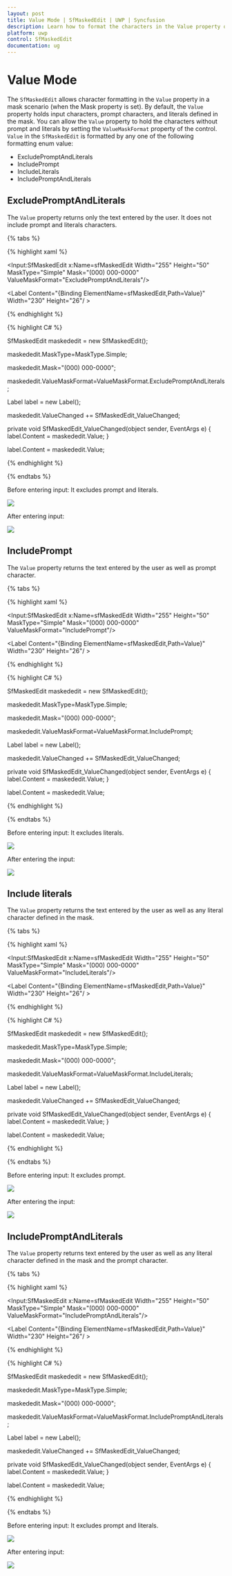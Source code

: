 ```yaml
---
layout: post
title: Value Mode | SfMaskedEdit | UWP | Syncfusion
description: Learn how to format the characters in the Value property of SfMaskedEdit control
platform: uwp
control: SfMaskedEdit
documentation: ug 
---
```

# Value Mode

The `SfMaskedEdit` allows character formatting in the `Value` property in a mask scenario (when the Mask property is set). By default, the `Value` property holds input characters, prompt characters, and literals defined in the mask. You can allow the `Value` property to hold the characters without prompt and literals by setting the `ValueMaskFormat` property of the control. `Value` in the `SfMaskedEdit` is formatted by any one of the following formatting enum value:

* ExcludePromptAndLiterals
* IncludePrompt
* IncludeLiterals
* IncludePromptAndLiterals

## ExcludePromptAndLiterals
    
The `Value` property returns only the text entered by the user. It does not include prompt and literals characters.

{% tabs %}

{% highlight xaml %}

<Input:SfMaskedEdit x:Name=sfMaskedEdit Width="255" Height="50" MaskType="Simple" Mask="(000) 000-0000" ValueMaskFormat="ExcludePromptAndLiterals"/>

<Label Content="{Binding ElementName=sfMaskedEdit,Path=Value}" Width="230" Height="26"/ >

{% endhighlight %}

{% highlight C# %}

SfMaskedEdit maskededit = new SfMaskedEdit();

maskededit.MaskType=MaskType.Simple;

maskededit.Mask="(000) 000-0000";

maskededit.ValueMaskFormat=ValueMaskFormat.ExcludePromptAndLiterals;

Label label = new Label();

maskededit.ValueChanged += SfMaskedEdit_ValueChanged; 

private void SfMaskedEdit_ValueChanged(object sender, EventArgs e)
{
    label.Content = maskededit.Value;
}

label.Content = maskededit.Value;

{% endhighlight %}

{% endtabs %}

Before entering input: It excludes prompt and literals.

![](Value_Mode_Images/Value_Mode_Img1.jpg)

After entering input:

![](Value_Mode_Images/Value_Mode_Img2.jpg)

## IncludePrompt
    
The `Value` property returns the text entered by the user as well as prompt character.

{% tabs %}

{% highlight xaml %}

<Input:SfMaskedEdit x:Name=sfMaskedEdit Width="255" Height="50" MaskType="Simple" Mask="(000) 000-0000" ValueMaskFormat="IncludePrompt"/>

<Label Content="{Binding ElementName=sfMaskedEdit,Path=Value}" Width="230" Height="26"/ >

{% endhighlight %}

{% highlight C# %}

SfMaskedEdit maskededit = new SfMaskedEdit();

maskededit.MaskType=MaskType.Simple;

maskededit.Mask="(000) 000-0000";

maskededit.ValueMaskFormat=ValueMaskFormat.IncludePrompt;

Label label = new Label();

maskededit.ValueChanged += SfMaskedEdit_ValueChanged; 

private void SfMaskedEdit_ValueChanged(object sender, EventArgs e)
{
    label.Content = maskededit.Value;
}

label.Content = maskededit.Value;

{% endhighlight %}

{% endtabs %}

Before entering input: It excludes literals.

![](Value_Mode_Images/Value_Mode_Img3.jpg)

After entering the input:

![](Value_Mode_Images/Value_Mode_Img4.jpg)

## Include literals
   
The `Value` property returns the text entered by the user as well as any literal character defined in the mask.

{% tabs %}

{% highlight xaml %}

<Input:SfMaskedEdit x:Name=sfMaskedEdit Width="255" Height="50" MaskType="Simple" Mask="(000) 000-0000" ValueMaskFormat="IncludeLiterals"/>

<Label Content="{Binding ElementName=sfMaskedEdit,Path=Value}" Width="230" Height="26"/ >

{% endhighlight %}

{% highlight C# %}

SfMaskedEdit maskededit = new SfMaskedEdit();

maskededit.MaskType=MaskType.Simple;

maskededit.Mask="(000) 000-0000";

maskededit.ValueMaskFormat=ValueMaskFormat.IncludeLiterals;

Label label = new Label();

maskededit.ValueChanged += SfMaskedEdit_ValueChanged; 

private void SfMaskedEdit_ValueChanged(object sender, EventArgs e)
{
    label.Content = maskededit.Value;
}

label.Content = maskededit.Value;

{% endhighlight %}

{% endtabs %}

Before entering input: It excludes prompt.

![](Value_Mode_Images/Value_Mode_Img5.jpg)

After entering the input:

![](Value_Mode_Images/Value_Mode_Img6.jpg)

## IncludePromptAndLiterals
    
The `Value` property returns text entered by the user as well as any literal character defined in the mask and the prompt character.

{% tabs %}

{% highlight xaml %}

<Input:SfMaskedEdit x:Name=sfMaskedEdit Width="255" Height="50" MaskType="Simple" Mask="(000) 000-0000" ValueMaskFormat="IncludePromptAndLiterals"/>

<Label Content="{Binding ElementName=sfMaskedEdit,Path=Value}" Width="230" Height="26"/ >

{% endhighlight %}

{% highlight C# %}

SfMaskedEdit maskededit = new SfMaskedEdit();

maskededit.MaskType=MaskType.Simple;

maskededit.Mask="(000) 000-0000";

maskededit.ValueMaskFormat=ValueMaskFormat.IncludePromptAndLiterals;

Label label = new Label();

maskededit.ValueChanged += SfMaskedEdit_ValueChanged; 

private void SfMaskedEdit_ValueChanged(object sender, EventArgs e)
{
    label.Content = maskededit.Value;
}

label.Content = maskededit.Value;

{% endhighlight %}

{% endtabs %}

Before entering input: It excludes prompt and literals.

![](Value_Mode_Images/Value_Mode_Img7.jpg)

After entering input:

![](Value_Mode_Images/Value_Mode_Img8.jpg)